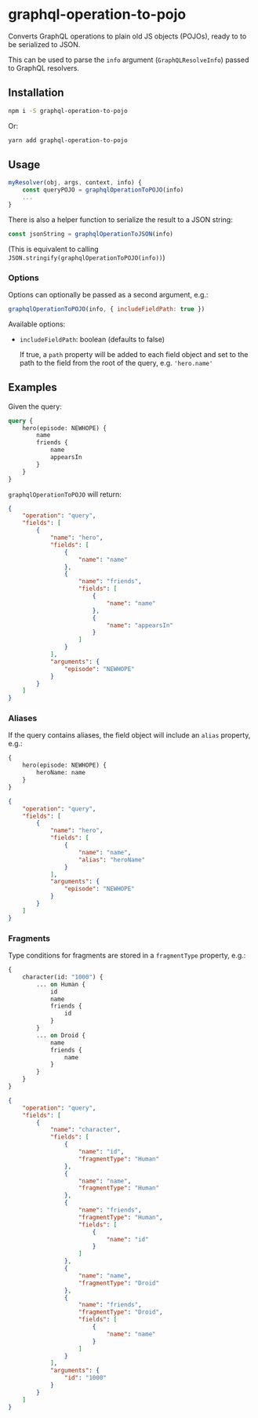 # graphql-operation-to-pojo

Converts GraphQL operations to plain old JS objects (POJOs), ready to to be serialized to JSON.

This can be used to parse the `info` argument (`GraphQLResolveInfo`) passed to GraphQL resolvers.

## Installation

```bash
npm i -S graphql-operation-to-pojo
```

Or:

```bash
yarn add graphql-operation-to-pojo
```

## Usage

```js
myResolver(obj, args, context, info) {
    const queryPOJO = graphqlOperationToPOJO(info)
    ...
}
```

There is also a helper function to serialize the result to a JSON string:

```js
const jsonString = graphqlOperationToJSON(info)
```

(This is equivalent to calling `JSON.stringify(graphqlOperationToPOJO(info))`)

### Options

Options can optionally be passed as a second argument, e.g.:

```js
graphqlOperationToPOJO(info, { includeFieldPath: true })
```

Available options:

-   `includeFieldPath`: boolean (defaults to false)

    If true, a `path` property will be added to each field object and set to the path to the field from the root of the query, e.g. `'hero.name'`

## Examples

Given the query:

```graphql
query {
    hero(episode: NEWHOPE) {
        name
        friends {
            name
            appearsIn
        }
    }
}
```

`graphqlOperationToPOJO` will return:

```json
{
    "operation": "query",
    "fields": [
        {
            "name": "hero",
            "fields": [
                {
                    "name": "name"
                },
                {
                    "name": "friends",
                    "fields": [
                        {
                            "name": "name"
                        },
                        {
                            "name": "appearsIn"
                        }
                    ]
                }
            ],
            "arguments": {
                "episode": "NEWHOPE"
            }
        }
    ]
}
```

### Aliases

If the query contains aliases, the field object will include an `alias` property, e.g.:

```graphql
{
    hero(episode: NEWHOPE) {
        heroName: name
    }
}
```

```json
{
    "operation": "query",
    "fields": [
        {
            "name": "hero",
            "fields": [
                {
                    "name": "name",
                    "alias": "heroName"
                }
            ],
            "arguments": {
                "episode": "NEWHOPE"
            }
        }
    ]
}
```

### Fragments

Type conditions for fragments are stored in a `fragmentType` property, e.g.:

```graphql
{
    character(id: "1000") {
        ... on Human {
            id
            name
            friends {
                id
            }
        }
        ... on Droid {
            name
            friends {
                name
            }
        }
    }
}
```

```json
{
    "operation": "query",
    "fields": [
        {
            "name": "character",
            "fields": [
                {
                    "name": "id",
                    "fragmentType": "Human"
                },
                {
                    "name": "name",
                    "fragmentType": "Human"
                },
                {
                    "name": "friends",
                    "fragmentType": "Human",
                    "fields": [
                        {
                            "name": "id"
                        }
                    ]
                },
                {
                    "name": "name",
                    "fragmentType": "Droid"
                },
                {
                    "name": "friends",
                    "fragmentType": "Droid",
                    "fields": [
                        {
                            "name": "name"
                        }
                    ]
                }
            ],
            "arguments": {
                "id": "1000"
            }
        }
    ]
}
```

